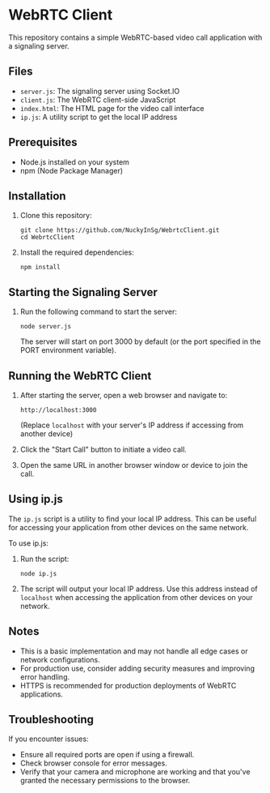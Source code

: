 # WebRTC Client

This repository contains a simple WebRTC-based video call application with a signaling server.

## Files

- `server.js`: The signaling server using Socket.IO
- `client.js`: The WebRTC client-side JavaScript
- `index.html`: The HTML page for the video call interface
- `ip.js`: A utility script to get the local IP address

## Prerequisites

- Node.js installed on your system
- npm (Node Package Manager)

## Installation

1. Clone this repository:
   ```
   git clone https://github.com/NuckyInSg/WebrtcClient.git
   cd WebrtcClient
   ```

2. Install the required dependencies:
   ```
   npm install
   ```

## Starting the Signaling Server

1. Run the following command to start the server:
   ```
   node server.js
   ```
   The server will start on port 3000 by default (or the port specified in the PORT environment variable).

## Running the WebRTC Client

1. After starting the server, open a web browser and navigate to:
   ```
   http://localhost:3000
   ```
   (Replace `localhost` with your server's IP address if accessing from another device)

2. Click the "Start Call" button to initiate a video call.

3. Open the same URL in another browser window or device to join the call.

## Using ip.js

The `ip.js` script is a utility to find your local IP address. This can be useful for accessing your application from other devices on the same network.

To use ip.js:

1. Run the script:
   ```
   node ip.js
   ```

2. The script will output your local IP address. Use this address instead of `localhost` when accessing the application from other devices on your network.

## Notes

- This is a basic implementation and may not handle all edge cases or network configurations.
- For production use, consider adding security measures and improving error handling.
- HTTPS is recommended for production deployments of WebRTC applications.

## Troubleshooting

If you encounter issues:
- Ensure all required ports are open if using a firewall.
- Check browser console for error messages.
- Verify that your camera and microphone are working and that you've granted the necessary permissions to the browser.
